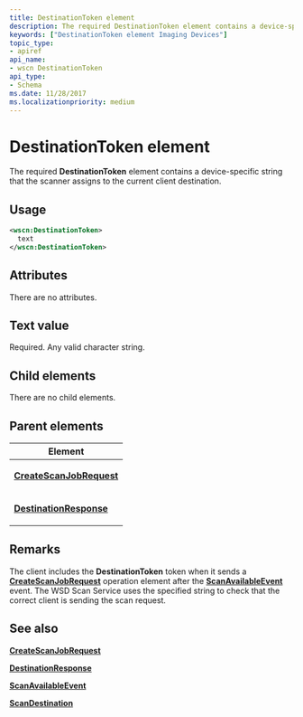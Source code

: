 ```yaml
---
title: DestinationToken element
description: The required DestinationToken element contains a device-specific string that the scanner assigns to the current client destination.
keywords: ["DestinationToken element Imaging Devices"]
topic_type:
- apiref
api_name:
- wscn DestinationToken
api_type:
- Schema
ms.date: 11/28/2017
ms.localizationpriority: medium
---
```


# DestinationToken element


The required **DestinationToken** element contains a device-specific string that the scanner assigns to the current client destination.

## Usage

```xml
<wscn:DestinationToken>
  text
</wscn:DestinationToken>
```

## Attributes

There are no attributes.

## Text value

Required. Any valid character string.

## Child elements


There are no child elements.

## Parent elements


<table>
<colgroup>
<col width="100%" />
</colgroup>
<thead>
<tr class="header">
<th>Element</th>
</tr>
</thead>
<tbody>
<tr class="odd">
<td><p><a href="createscanjobrequest.md" data-raw-source="[&lt;strong&gt;CreateScanJobRequest&lt;/strong&gt;](createscanjobrequest.md)"><strong>CreateScanJobRequest</strong></a></p></td>
</tr>
<tr class="even">
<td><p><a href="destinationresponse.md" data-raw-source="[&lt;strong&gt;DestinationResponse&lt;/strong&gt;](destinationresponse.md)"><strong>DestinationResponse</strong></a></p></td>
</tr>
</tbody>
</table>

## Remarks

The client includes the **DestinationToken** token when it sends a [**CreateScanJobRequest**](createscanjobrequest.md) operation element after the [**ScanAvailableEvent**](scanavailableevent.md) event. The WSD Scan Service uses the specified string to check that the correct client is sending the scan request.

## See also


[**CreateScanJobRequest**](createscanjobrequest.md)

[**DestinationResponse**](destinationresponse.md)

[**ScanAvailableEvent**](scanavailableevent.md)

[**ScanDestination**](scandestination.md)

 

 







